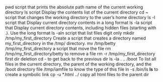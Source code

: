 pwd script that prints the absolute path name of the current working directory
ls script Display the contents list of the current directory
cd ~ script that changes the working directory to the user’s home directory
ls -l script that Display current directory contents in a long format
ls -la script that Display current directory contents, including hidden files (starting with .). Use the long format
ls -aln script that list files digit only
mkdir /tmp/my_first_directory Create a script that creates a directory named my_first_directory in the /tmp/ directory.
mv /tmp/betty /tmp/my_first_directory a script that move the file
rm /tmp/my_first_directory/betty to remove a file
rm -r /tmp/my_first_directory first dir deletion
cd - to get back to the previous dir
ls -la . .. /boot To list all files in the current directory, the parent of the working directory, and the /boot directory
file /tmp/iamfile to know the type of this file
ln -s /bin/ls __ls__ to create a symbolic link
cp -u *.html ../ copy all html files to the parent dir
